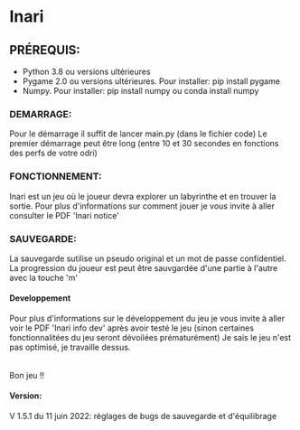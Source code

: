 # Inari

## PRÉREQUIS:
- Python 3.8 ou versions ultérieures
- Pygame 2.0 ou versions ultérieures. Pour installer: pip install pygame
- Numpy. Pour installer: pip install numpy ou conda install numpy

### DEMARRAGE:
Pour le démarrage il suffit de lancer main.py (dans le fichier code)
Le premier démarrage peut être long (entre 10 et 30 secondes en fonctions des perfs de votre odri)

### FONCTIONNEMENT:
Inari est un jeu où le joueur devra explorer un labyrinthe et en trouver la sortie.
Pour plus d'informations sur comment jouer je vous invite à aller consulter le PDF 'Inari notice'

### SAUVEGARDE:

La sauvegarde sutilise un pseudo original et un mot de passe confidentiel.
La progression du joueur est peut être sauvgardée d'une partie à l'autre avec la touche 'm'

#### Developpement
Pour plus d'informations sur le développement du jeu je vous invite à aller voir le PDF 'Inari info dev' après avoir testé le jeu (sinon certaines
fonctionnalitées du jeu seront dévoilées prématurément)
Je sais le jeu n'est pas optimisé, je travaille dessus.

######
Bon jeu !!

#### Version: 
  V 1.5.1 du 11 juin 2022: règlages de bugs de sauvegarde et d'équilibrage
